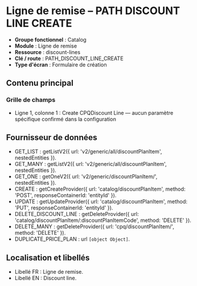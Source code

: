 # Ligne de remise – PATH DISCOUNT LINE CREATE

- **Groupe fonctionnel** : Catalog
- **Module** : Ligne de remise
- **Ressource** : discount-lines
- **Clé / route** : PATH_DISCOUNT_LINE_CREATE
- **Type d'écran** : Formulaire de création

## Contenu principal
### Grille de champs
- Ligne 1, colonne 1 : Create CPQDiscount Line — aucun paramètre spécifique confirmé dans la configuration

## Fournisseur de données
- GET_LIST : getListV2({
  url: 'v2/generic/all/discountPlanItem',
  nestedEntities
}).
- GET_MANY : getListV2({
  url: 'v2/generic/all/discountPlanItem',
  nestedEntities
}).
- GET_ONE : getOneV2({
  url: 'v2/generic/discountPlanItem/',
  nestedEntities
}).
- CREATE : getCreateProvider({
  url: 'catalog/discountPlanItem',
  method: 'POST',
  responseContainerId: 'entityId'
}).
- UPDATE : getUpdateProvider({
  url: 'catalog/discountPlanItem',
  method: 'PUT',
  responseContainerId: 'entityId'
}).
- DELETE_DISCOUNT_LINE : getDeleteProvider({
  url: 'catalog/discountPlanItem/:discountPlanItemCode',
  method: 'DELETE'
}).
- DELETE_MANY : getDeleteProvider({
  url: 'cpq/discountPlanItem/',
  method: 'DELETE'
}).
- DUPLICATE_PRICE_PLAN : url `[object Object]`.

## Localisation et libellés
- Libellé FR : Ligne de remise.
- Libellé EN : Discount line.
